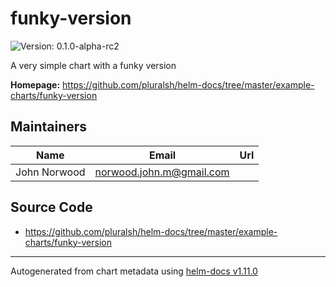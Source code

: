 # funky-version

![Version: 0.1.0-alpha-rc2](https://img.shields.io/badge/Version-0.1.0--alpha--rc2-informational?style=flat-square)

A very simple chart with a funky version

**Homepage:** <https://github.com/pluralsh/helm-docs/tree/master/example-charts/funky-version>

## Maintainers

| Name | Email | Url |
| ---- | ------ | --- |
| John Norwood | <norwood.john.m@gmail.com> |  |

## Source Code

* <https://github.com/pluralsh/helm-docs/tree/master/example-charts/funky-version>

----------------------------------------------
Autogenerated from chart metadata using [helm-docs v1.11.0](https://github.com/pluralsh/helm-docs/releases/v1.11.0)
